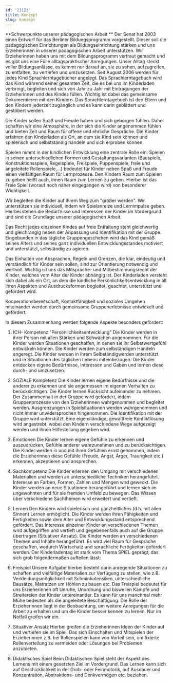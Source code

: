 ```yaml
---
id: '23123'
title: Konzept
slug: konzept
---
```


**Schwerpunkte unserer pädagogischen Arbeit
**
Der Senat hat 2003 einen Entwurf für das Berliner Bildungsprogramm vorgestellt. Dieser soll die pädagogischen Einrichtungen als Bildungseinrichtung stärken und uns Erzieherinnen in unserer pädagogischen Arbeit unterstützen. Wir Erzieherinnen haben uns mit dem Bildungsprogramm vertraut gemacht und es gibt uns eine Fülle alltagspraktischer Anregungen. Unser Alltag steckt voller Bildungsanlässe, es kommt nur darauf an, sie zu sehen, aufzugreifen, zu entfalten, zu vertiefen und umzusetzen. Seit August 2006 werden für jedes Kind Sprachlerntagebücher angelegt. Das Sprachlerntagebuch wird das Kind während seiner gesamten Zeit, die es bei uns im Kinderladen verbringt, begleiten und sich von Jahr zu Jahr mit Eintragungen der Erzieherinnen und des Kindes füllen. Wichtig ist dabei das gemeinsame Dokumentieren mit den Kindern. Das Sprachlerntagebuch ist den Eltern und den Kindern jederzeit zugänglich und es kann darin geblättert und gestöbert werden.

Die Kinder sollen Spaß und Freude haben und sich geborgen fühlen. Daher schaffen wir eine Atmosphäre, in der sich die Kinder angenommen fühlen und bieten Zeit und Raum für offene und ehrliche Gespräche. Die Kinder erfahren den Kinderladen als Ort, an dem sie Kind sein können und spielerisch und selbstständig handeln und sich erproben können.

Spielen nimmt in der kindlichen Entwicklung eine zentrale Rolle ein:
Spielen in seinen unterschiedlichen Formen und Gestaltungsvarianten (Bauspiele, Konstruktionsspiele, Regelspiele, Freispiele, Puppenspiele, freie und angeleitete Rollenspiele,…) bedeutet für Kinder neben Spaß und Freude einen vielfältigen Raum für Lernprozesse. Den Kindern Raum zum Spielen zu geben heißt auch, ihnen Raum zum Lernen zu geben. Hierbei ist das Freie Spiel (worauf noch näher eingegangen wird) von besonderer Wichtigkeit.

Wir begleiten die Kinder auf ihrem Weg zum "größer werden". Wir unterstützen sie individuell, indem wir Spielanreize und Lernimpulse geben. Hierbei stehen die Bedürfnisse und Interessen der Kinder im Vordergrund und sind die Grundlage unserer pädagogischen Arbeit.

Das Recht jedes einzelnen Kindes auf freie Entfaltung steht gleichwertig und gleichrangig neben der Anpassung und Identifikation mit der Gruppe. Eingebunden in das tägliche Gruppengeschehen wird das Kind gemäß seines Alters und seines ganz individuellen Entwicklungsstandes motiviert und unterstützt, selbständig zu agieren.

Das Einhalten von Absprachen, Regeln und Grenzen, die klar, eindeutig und verständlich für Kinder sein sollen, sind zur Orientierung notwendig und wertvoll. Wichtig ist uns das Mitsprache- und Mitbestimmungsrecht der Kinder, welches vom Alter der Kinder abhängig ist. Der Kinderladen versteht sich dabei als ein Ort, an dem die kindliche Persönlichkeitsentwicklung in all ihren Aspekten und Ausdrucksformen begleitet, geachtet, unterstützt und gefördert wird.

Kooperationsbereitschaft, Kontaktfähigkeit und soziales Umgehen miteinander werden durch gemeinsame Gruppenerlebnisse entwickelt und gefördert.

In diesem Zusammenhang werden folgende Aspekte besonders gefördert: 

1. ICH- Kompetenz "Persönlichkeitsentwicklung"
Die Kinder werden in ihrer Person mit allen Stärken und Schwächen angenommen.
Für die Kinder werden Situationen geschaffen, in denen sie ihr Selbstwertgefühl entwickeln können.
Die Kinder werden zum selbständigen Handeln angeregt.
Die Kinder werden in ihrem Selbständigwerden unterstützt und in Situationen des täglichen Lebens miteinbezogen.
Die Kinder entdecken eigene Bedürfnisse, Interessen und Gaben und lernen diese durch- und umzusetzen.
2. SOZIALE Kompetenz
Die Kinder lernen eigene Bedürfnisse und die anderer zu erkennen und sie angemessen im eigenen Verhalten zu berücksichtigen.
Die Kinder lernen Rücksicht aufeinander zu nehmen.
Der Zusammenhalt in der Gruppe wird gefördert, indem Gruppenprozesse von den Erzieherinnen wahrgenommen und begleitet werden.
Ausgrenzungen in Spielsituationen werden wahrgenommen und nicht immer unwidersprochen hingenommen.
Die Identifikation mit der Gruppe wird unterstützt.
Eine eigenständige, gewaltfreie Konfliktlösung wird angestrebt, wobei den Kindern verschiedene Wege aufgezeigt werden und ihnen Hilfestellung gegeben wird.
3. Emotionen
Die Kinder lernen eigene Gefühle zu erkennen und auszudrücken, Gefühle anderer wahrzunehmen und zu berücksichtigen.
Die Kinder werden in und mit ihren Gefühlen ernst genommen, indem die Erzieherinnen diese Gefühle (Freude, Angst, Ärger, Traurigkeit etc.) erkennen, akzeptieren und ansprechen.
4. Sachkompetenz
Die Kinder erlernen den Umgang mit verschiedenen Materialien und werden an unterschiedliche Techniken herangeführt.
Interesse an Farben, Formen, Zahlen und Mengen wird geweckt.
Die Kinder werden an neue Situationen herangeführt und lernen sich im ungewohnten und für sie fremden Umfeld zu bewegen.
Das Wissen über verschiedene Sachthemen wird erweitert und vertieft.
5. Lernen
Den Kindern wird spielerisch und ganzheitliches (d.h. mit allen Sinnen) Lernen ermöglicht.
Die Kinder werden ihren Fähigkeiten und Fertigkeiten sowie dem Alter und Entwicklungsstand entsprechend gefördert.
Das Interesse einzelner Kinder an verschiedenen Themen wird aufgegriffen und vertieft und gegebenenfalls auch auf die Gruppe übertragen (Situativer Ansatz).
Die Kinder werden an verschiedenen Themen und Inhalte herangeführt.
Es wird viel Raum für Gespräche geschaffen, wodurch Wortschatz und sprachliche Fertigkeiten gefördert werden.
Der Kinderladentag ist stark vom Thema SPIEL geprägt, das sich grob folgendermaßen aufteilen lässt:

1. Freispiel
Unsere Aufgabe hierbei besteht darin anregende Situationen zu schaffen und vielfältige Materialien zur Verfügung zu stellen, wie z.B. Verkleidungsmöglichkeit mit Schminkutensilien, unterschiedliche Bausätze, Matratzen um Höhlen zu bauen etc. Das Freispiel bedeutet für uns Erzieherinnen oft Unruhe, Unordnung und bisweilen Kämpfe und Streitereien der Kinder untereinander. Es kann für uns manchmal mehr Mühe bedeuten als die angeleitete Beschäftigung. Die Rolle der Erzieherinnen liegt in der Beobachtung, um weitere Anregungen für die Arbeit zu erhalten und um die Kinder besser kennen zu lernen. Nur im Notfall greifen wir ein.

2. Situativer Ansatz
Hierbei greifen die Erzieherinnen Ideen der Kinder auf und vertiefen sie im Spiel. Das sich Einschalten und Mitspielen der Erzieherinnen z.B. bei Rollenspielen kann von Vorteil sein, um fixierte Rollenverteilung zu vermeiden oder Lösungen bei Problemen anzubieten.

3. Didaktisches Spiel
Beim Didaktischen Spiel steht der Aspekt des Lernens mit einem gesetzten Ziel im Vordergrund. Das Lernen kann sich auf Geschicklichkeit in der Grob- oder Feinmotorik, auf Ausdauer und Konzentration, Abstraktions- und Denkvermögen etc. beziehen.